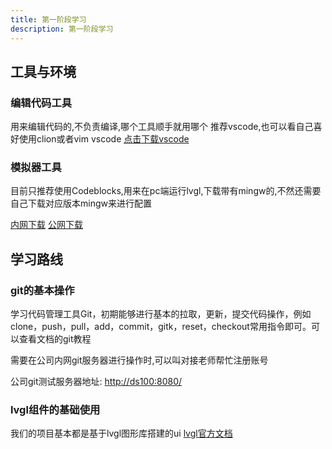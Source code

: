 ```yaml
---
title: 第一阶段学习
description: 第一阶段学习
---
```


## 工具与环境

### 编辑代码工具

用来编辑代码的,不负责编译,哪个工具顺手就用哪个
推荐vscode,也可以看自己喜好使用clion或者vim
vscode [点击下载vscode](https://code.visualstudio.com/Download)

### 模拟器工具

目前只推荐使用Codeblocks,用来在pc端运行lvgl,下载带有mingw的,不然还需要自己下载对应版本mingw来进行配置

<a href="file://ds100/test/codeblocks-20.03mingw-setup.rar">内网下载</a>
[公网下载](https://www.codeblocks.org/downloads/binaries/)

## 学习路线

### git的基本操作

学习代码管理工具Git，初期能够进行基本的拉取，更新，提交代码操作，例如clone，push，pull，add，commit，gitk，reset，checkout常用指令即可。可以查看文档的git教程

需要在公司内网git服务器进行操作时,可以叫对接老师帮忙注册账号

公司git测试服务器地址: [http://ds100:8080/](http://ds100:8080/)

### lvgl组件的基础使用

我们的项目基本都是基于lvgl图形库搭建的ui
[lvgl官方文档](https://docs.lvgl.io/master/index.html)

